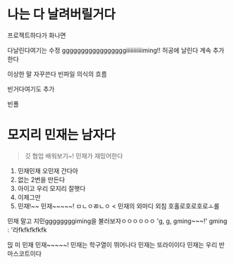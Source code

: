 # 나는 다 날려버릴거다
프로젝트하다가 화나면

다날린다여기는 수정
gggggggggggggggggiiiiiiiiiiiming!!
허공에
날린다
계속 추가한다

이상한 말 자꾸쓴다
빈파일 의식의 흐름

빈거다여기도 추가

빈폴
# 모지리 민재는 남자다

> 깃 협업 배워보기~! 민재가 재밌어한다

1. 민재민재 오민재 간다아
2. 없는 2번을 만든다
3. 아이고 우리 모지리 잘햇다
4. 이제그만
5. 민재!~~ 민재~~~~~!
ㅁㄴㅇㄻㄴㅇ < 민재의 외마디 외침
호홀로호로호로ㅗ롤

민재 말고 지민ggggggggiming을 불러보자ㅇㅇㅇㅇㅇㅇ
'g, g, gming~~~!'
gming : '라fkfkfkfkfk

믽
미
민재
민재~~~~~!
민재는 학구열이 뛰어나다
민재는 또라이이다
민재는 우리 반 마스코트이다
